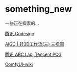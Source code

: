 # something_new
一些正在探索的...

[腾讯 Codesign](https://codesign.qq.com/?home)

[AIGC | 转3D工作流(三) 三视图](https://www.zcool.com.cn/article/ZMTU5ODEzMg==.html?)

[腾讯 ARC Lab, Tencent PCG](https://huggingface.co/TencentARC?message=Request%20sent)

[ComfyUI-wiki](https://github.com/602387193c/ComfyUI-wiki)
